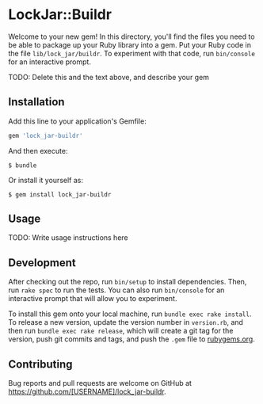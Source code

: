 # LockJar::Buildr

Welcome to your new gem! In this directory, you'll find the files you need to be able to package up your Ruby library into a gem. Put your Ruby code in the file `lib/lock_jar/buildr`. To experiment with that code, run `bin/console` for an interactive prompt.

TODO: Delete this and the text above, and describe your gem

## Installation

Add this line to your application's Gemfile:

```ruby
gem 'lock_jar-buildr'
```

And then execute:

    $ bundle

Or install it yourself as:

    $ gem install lock_jar-buildr

## Usage

TODO: Write usage instructions here

## Development

After checking out the repo, run `bin/setup` to install dependencies. Then, run `rake spec` to run the tests. You can also run `bin/console` for an interactive prompt that will allow you to experiment.

To install this gem onto your local machine, run `bundle exec rake install`. To release a new version, update the version number in `version.rb`, and then run `bundle exec rake release`, which will create a git tag for the version, push git commits and tags, and push the `.gem` file to [rubygems.org](https://rubygems.org).

## Contributing

Bug reports and pull requests are welcome on GitHub at https://github.com/[USERNAME]/lock_jar-buildr.

